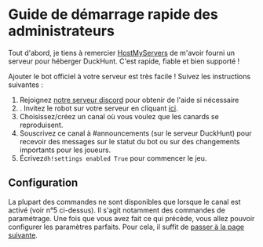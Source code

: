 # Guide de démarrage rapide des administrateurs

Tout d'abord, je tiens à remercier [HostMyServers](https://www.hostmyservers.fr/) de m'avoir fourni un serveur pour héberger DuckHunt. C'est rapide, fiable et bien supporté !

Ajouter le bot officiel à votre serveur est très facile ! Suivez les instructions suivantes :

1. Rejoignez [notre serveur discord](https://duckhunt.me/support) pour obtenir de l'aide si nécessaire
2. . Invitez le robot sur votre serveur en cliquant [ici](https://duckhunt.me/invite).
3.  Choisissez/créez un canal où vous voulez que les canards se reproduisent. 
4. Souscrivez ce canal à \#announcements \(sur le serveur DuckHunt\) pour recevoir des messages sur le statut du bot ou sur des changements importants pour les joueurs.
5. Écrivez`dh!settings enabled True` pour commencer le jeu.

## Configuration

La plupart des commandes ne sont disponibles que lorsque le canal est activé \(voir n°5 ci-dessus\). Il s'agit notamment des commandes de paramétrage. Une fois que vous avez fait ce qui précède, vous allez pouvoir configurer les paramètres parfaits. Pour cela, il suffit de [passer à la page suivante](edit-settings-settings-list.md).

